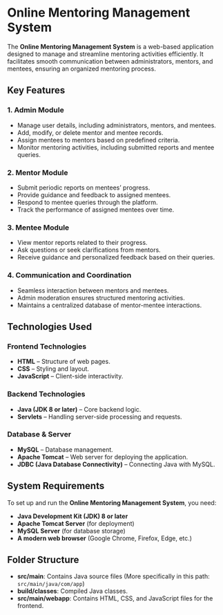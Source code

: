 <!-- README.md -->
<h1>Online Mentoring Management System</h1>
<p>The <strong>Online Mentoring Management System</strong> is a web-based application designed to manage and streamline mentoring activities efficiently. It facilitates smooth communication between administrators, mentors, and mentees, ensuring an organized mentoring process.</p>

<h2>Key Features</h2>
<h3>1. Admin Module</h3>
<ul>
  <li>Manage user details, including administrators, mentors, and mentees.</li>
  <li>Add, modify, or delete mentor and mentee records.</li>
  <li>Assign mentees to mentors based on predefined criteria.</li>
  <li>Monitor mentoring activities, including submitted reports and mentee queries.</li>
</ul>

<h3>2. Mentor Module</h3>
<ul>
  <li>Submit periodic reports on mentees’ progress.</li>
  <li>Provide guidance and feedback to assigned mentees.</li>
  <li>Respond to mentee queries through the platform.</li>
  <li>Track the performance of assigned mentees over time.</li>
</ul>

<h3>3. Mentee Module</h3>
<ul>
  <li>View mentor reports related to their progress.</li>
  <li>Ask questions or seek clarifications from mentors.</li>
  <li>Receive guidance and personalized feedback based on their queries.</li>
</ul>

<h3>4. Communication and Coordination</h3>
<ul>
  <li>Seamless interaction between mentors and mentees.</li>
  <li>Admin moderation ensures structured mentoring activities.</li>
  <li>Maintains a centralized database of mentor-mentee interactions.</li>
</ul>

<h2>Technologies Used</h2>
<h3>Frontend Technologies</h3>
<ul>
  <li><strong>HTML</strong> – Structure of web pages.</li>
  <li><strong>CSS</strong> – Styling and layout.</li>
  <li><strong>JavaScript</strong> – Client-side interactivity.</li>
</ul>

<h3>Backend Technologies</h3>
<ul>
  <li><strong>Java (JDK 8 or later)</strong> – Core backend logic.</li>
  <li><strong>Servlets</strong> – Handling server-side processing and requests.</li>
</ul>

<h3>Database & Server</h3>
<ul>
  <li><strong>MySQL</strong> – Database management.</li>
  <li><strong>Apache Tomcat</strong> – Web server for deploying the application.</li>
  <li><strong>JDBC (Java Database Connectivity)</strong> – Connecting Java with MySQL.</li>
</ul>

<h2>System Requirements</h2>
<p>To set up and run the <strong>Online Mentoring Management System</strong>, you need:</p>
<ul>
  <li><strong>Java Development Kit (JDK) 8 or later</strong></li>
  <li><strong>Apache Tomcat Server</strong> (for deployment)</li>
  <li><strong>MySQL Server</strong> (for database storage)</li>
  <li><strong>A modern web browser</strong> (Google Chrome, Firefox, Edge, etc.)</li>
</ul>

<h2>Folder Structure</h2>
<ul>
  <li><strong>src/main</strong>: Contains Java source files (More specifically in this path: <code>src/main/java/com/app</code>)</li>
  <li><strong>build/classes</strong>: Compiled Java classes.</li>
  <li><strong>src/main/webapp</strong>: Contains HTML, CSS, and JavaScript files for the frontend.</li>
</ul>
